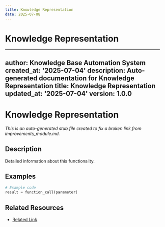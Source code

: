 ```yaml
---
title: Knowledge Representation
date: 2025-07-08
---
```


# Knowledge Representation

---
author: Knowledge Base Automation System
created_at: '2025-07-04'
description: Auto-generated documentation for Knowledge Representation
title: Knowledge Representation
updated_at: '2025-07-04'
version: 1.0.0
---

# Knowledge Representation

*This is an auto-generated stub file created to fix a broken link from improvements_module.md.*

## Description

Detailed information about this functionality.

## Examples

```python
# Example code
result = function_call(parameter)
```

## Related Resources

- [Related Link](./related_resource.md)
